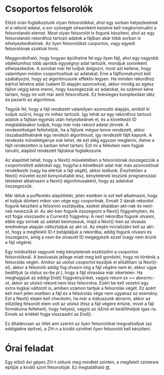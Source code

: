 # Csoportos felsorolók

Előző órán foglalkoztunk olyan felsorolókkal, ahol egy sorban helyezkednek el a rekord adatai, a sor szövegét streamként kezelve kell megkonstruálni a felsorolandó elemet.
Most olyan felsorolót is fogunk készíteni, ahol az egy felsorolandó rekordhoz tartozó adatok a fájlban akár több sorban is elhelyezkedhetnek. Az ilyen felsorolókat csoportos, vagy egyedi felsorolónak szoktuk hívni.

Meggondolható, hogy hogyan épülhetne fel egy ilyen fájl, ahol egy nagyobb objektumhoz több apróbb egységnyi adat tartozik, mondjuk soronként elhelyezkedve.
A sorokat már fel tudjuk dolgozni, most azt kellene, hogy valamilyen módon csoportosítsuk az adatokat. Erre a fájlformátumot kell szabályozni, hogy az algoritmusunk effektív legyen. Ha minden rekordhoz bárhol lehetne adat (valami ID alapján azonosítva), akkor mindig az egész fájlon végig kéne menni, hogy összegezzük az adatokat, és számon kéne tartani, hogy mi volt már amit felsoroltunk. Ez felesleges komplexitást idéz és pazarló az algoritmus.

Tegyük fel, hogy a fájl rendezett valamilyen azonosító alapján, amiből ki tudjuk szűrni, hogy mi mihez tartozik. Így tehát az egy rekordhoz tartozó adatok a fájlban egymás után helyezkednek el, és a következő ID megtalálásakor tudjuk, hogy már más rekord adatai jönnek.
A rendezettséget feltehetjük, ha a fájlunk mégse lenne rendezett, akkor rászabadíthatnánk egy rendező algoritmust, így rendezett fájlt kapunk. A rendezés műveletigénye sok lehet, de ezt elég egyszer megtenni, illetve a fájlt rendezetten is karban lehet tartani. Ezt mi a félévben nem fogjuk tanulni, alapból rendezett fájlokkal foglalkozunk.

Az alapötlet tehát, hogy a Next() műveletében a felsorolónak összegezzük a csoportosított adatokat úgy, hogyha a következő adat már más azonosítóval rendelkezik (vagy ha elértük a fájl végét), akkor leállunk.
Érezhetően a Next() művelet ezzel bonyolultabb lesz, kénytelenek leszünk programozási tételeket alkalmazni a Next() algoritmusaként, hogy az adatokat összegezzük.

Már láttuk a pufferelés alapötletét, jelen esetben is ezt kell alkalmazni, hogy el tudjuk dönteni mikor van vége egy csoportnak.
Emiatt 2 darab rekordot fogunk készíteni a felsoroló osztályába, ezeket általában akt-nak és next-nek nevezzük el. Az akt-ban fogunk összegezni a Next() függvényben, és ezt fogja visszaadni a Current() függvény.
A next rekordba fogunk olvasni, ebbe egy sornak az adatait beolvassuk, majd a Next()-ben az olvasás eredménye alapján változtatjuk az akt-ot.
Az elején inicializálni kell az akt-ot, hogy a megfelelő ID-t betápláljuk a rekordba, addig fogunk olvasni és összegezni, amíg a next-be olvasott ID megegyezik ezzel (vagy nem érünk a fájl végére).

Egy módosítást vagyunk még kénytelenek eszközölni a csoportos felsorolóknál. A beolvasás jellege miatt meg kell gondolni, hogy mi történik a felsorolás végén.
Amikor az utolsó csoportot kezdjük el előállítani (a Next()-el), akkor a felsoroló addig fog olvasni míg a fájl végére nem ér, ekkor ugye beállítjuk (a status sx-be pl.), hogy a fájl olvasása már sikertelen.
Ha meghagyjuk az eddigi End() függvényünket, vagyis return sx == abnorm;-ot, akkor az utolsó rekord nem lesz felsorolva. Ezért be kell vezetni egy extra logikai változót is, amiben számon tartjuk a felsorolás végét. Ez azért kell mert jelen esetben a fájl és a felsorolás vége nem ugyanaz az esemény.
Ezt a Next() elején kell checkolni, ha már a státuszunk abnorm, akkor az előzőleg felsorolt elem volt az utolsó (hisz a fájl végére értünk, mivel a fájl formátuma feltehető, hogy helyes), vagyis az isEnd-et beállíthatjuk igaz-ra. Ennek az értékét fogja visszaadni az End().

Ez általánosan az ötlet ami szerint az ilyen felsorolókat megvalósítjuk (az eddigiekre építve), a ZH-n a kiváló szinthet ilyen felsorolót kell készíteni.

# Órai feladat

Egy előző évi gépes ZH-t oldunk meg mindkét szinten, a megfelelt szintesre építjük a kiváló szint felsorolóját. Ez megtalálható [itt](https://github.com/kovacs-levent/ELTEProg/blob/master/06%20-%20Egyedi%20felsorolok/1.gzh_2018_%C5%91sz.pdf).
